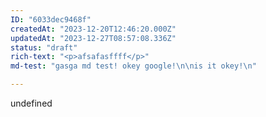 ```yaml
---
ID: "6033dec9468f"
createdAt: "2023-12-20T12:46:20.000Z"
updatedAt: "2023-12-27T08:57:08.336Z"
status: "draft"
rich-text: "<p>afsafasffff</p>"
md-test: "gasga md test! okey google!\n\nis it okey!\n"

---
```

undefined